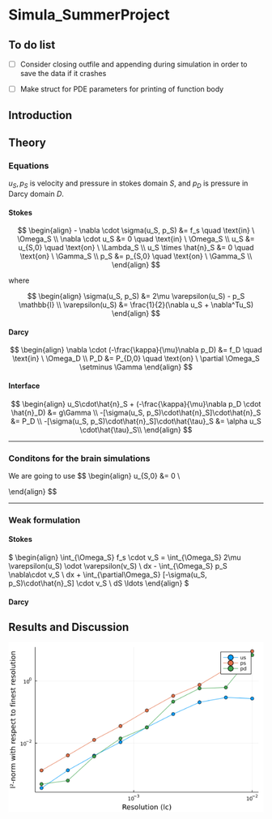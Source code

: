 # Simula_SummerProject


## To do list
- [ ] Consider closing outfile and appending during simulation in order to save the data if it crashes
- [ ] Make struct for PDE parameters for printing of function body


## Introduction 


## Theory 
### Equations 

$u_S, p_S$ is velocity and pressure in stokes domain $S$, and $p_D$ is pressure in Darcy domain $D$.

#### Stokes

$$
\begin{align}
    - \nabla \cdot \sigma(u_S, p_S) &= f_s \quad \text{in} \ \Omega_S \\
    \nabla \cdot u_S &= 0  \quad \text{in} \ \Omega_S \\
    u_S &= u_{S,0}  \quad \text{on} \ \Lambda_S \\
    u_S \times \hat{n}_S &= 0  \quad \text{on} \ \Gamma_S \\
    p_S &= p_{S,0}  \quad \text{on} \ \Gamma_S \\
\end{align}
$$

where

$$
\begin{align}
   \sigma(u_S, p_S) &= 2\mu \varepsilon(u_S) - p_S \mathbb{I} \\
   \varepsilon(u_S) &= \frac{1}{2}(\nabla u_S + \nabla^Tu_S)
\end{align}
$$

#### Darcy 

$$
\begin{align}
    \nabla \cdot (-\frac{\kappa}{\mu}\nabla p_D) &= f_D \quad \text{in} \ \Omega_D \\
     P_D &= P_{D,0}  \quad \text{on} \ \partial \Omega_S \setminus \Gamma 
\end{align}
$$


#### Interface 
$$
\begin{align}
    u_S\cdot\hat{n}_S + (-\frac{\kappa}{\mu}\nabla p_D \cdot \hat{n}_D) &= g\Gamma \\
    -[\sigma(u_S, p_S)\cdot\hat{n}_S]\cdot\hat{n}_S &= P_D \\
    -[\sigma(u_S, p_S)\cdot\hat{n}_S]\cdot\hat{\tau}_S &= \alpha u_S \cdot\hat{\tau}_S\\
\end{align}
$$
___

### Conditons for the brain simulations

We are going to use 
$$
\begin{align}
    u_{S,0} &= 0 \\

\end{align}
$$
___

### Weak formulation

#### Stokes

$
\begin{align}
    \int_{\Omega_S} f_s \cdot v_S =  \int_{\Omega_S} 2\mu \varepsilon(u_S) \odot \varepsilon(v_S) \ dx - \int_{\Omega_S} p_S \nabla\cdot v_S \ dx + \int_{\partial\Omega_S} [-\sigma(u_S, p_S)\cdot\hat{n}_S] \cdot v_S \ dS  \ldots
\end{align}
$

#### Darcy 



## Results and Discussion

<p align="center">
  <img src="figures/solution_convergence.png" alt="Sublime's custom image"/>
</p>



